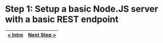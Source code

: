 # Step 1: Setup a basic Node.JS server with a basic REST endpoint

[//]: # (head-end)




[//]: # (foot-start)

[{]: <helper> (navStep)

| [< Intro](https://github.com/Urigo/WhatsApp-Clone-Server/tree/step-by-step-final@next/README.md) | [Next Step >](https://github.com/Urigo/WhatsApp-Clone-Server/tree/step-by-step-final@next/.tortilla/manuals/views/step2.md) |
|:--------------------------------|--------------------------------:|

[}]: #

